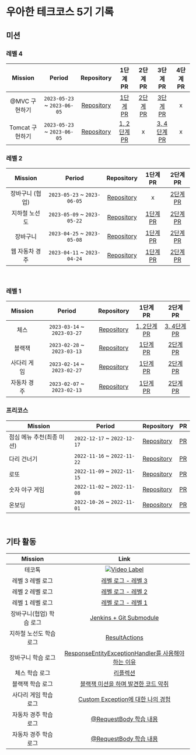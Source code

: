 # 우아한 테크코스 5기 기록

## 미션

### 레벨 4

|  Mission  |           Period            |   Repository   |                                 1단계 PR                                  |   2단계 PR   |                                 3단계 PR                                  | 4단계 PR |
|:---------:|:---------------------------:|:--------------:|:-----------------------------------------------------------------------:|:----------:|:-----------------------------------------------------------------------:|:------:|
| @MVC 구현하기 | `2023-05-23` ~ `2023-06-05` | [Repository](https://github.com/woowacourse/jwp-dashboard-mvc/tree/apptie) | [1단계 PR](https://github.com/woowacourse/jwp-dashboard-mvc/pull/372) | [2단계 PR](https://github.com/woowacourse/jwp-dashboard-mvc/pull/524) |   [3단계 PR](https://github.com/woowacourse/jwp-dashboard-mvc/pull/540)   |   x    | 
| Tomcat 구현하기 | `2023-05-23` ~ `2023-06-05` | [Repository](https://github.com/woowacourse/jwp-dashboard-http/tree/apptie) | [1, 2단계 PR](https://github.com/woowacourse/jwp-dashboard-http/pull/356) |     x      | [3, 4단계 PR](https://github.com/woowacourse/jwp-dashboard-http/pull/405) |   x    | 

### 레벨 2 

|  Mission  |           Period            |   Repository   |                               1단계 PR                                |                               2단계 PR                                |
|:---------:|:---------------------------:|:--------------:|:-------------------------------------------------------------------:|:-------------------------------------------------------------------:|
| 장바구니 (협업) | `2023-05-23` ~ `2023-06-05` | [Repository](https://github.com/woowacourse/jwp-shopping-order/tree/apptie) |                                  x                                  |  [2단계 PR](https://github.com/woowacourse/jwp-shopping-order/pull/21)   |
|    지하철 노선도    | `2023-05-09` ~ `2023-05-22` | [Repository](https://github.com/woowacourse/jwp-subway-path/tree/apptie) |  [1단계 PR](https://github.com/woowacourse/jwp-subway-path/pull/63)   |  [2단계 PR](https://github.com/woowacourse/jwp-subway-path/pull/127)   |
|   장바구니    | `2023-04-25` ~ `2023-05-08` | [Repository](https://github.com/woowacourse/jwp-shopping-cart/tree/apptie) | [1단계 PR](https://github.com/woowacourse/jwp-shopping-cart/pull/213) |  [2단계 PR](https://github.com/woowacourse/jwp-shopping-cart/pull/268)   |
| 웹 자동차 경주  | `2023-04-11` ~ `2023-04-24` | [Repository](https://github.com/woowacourse/jwp-racingcar/tree/apptie) |   [1단계 PR](https://github.com/woowacourse/jwp-racingcar/pull/20)    |  [2단계 PR](https://github.com/woowacourse/jwp-racingcar/pull/122)   |

<br/>

### 레벨 1 

| Mission |           Period            |   Repository   |                               1단계 PR                                |                               2단계 PR                                |
|:-------:|:---------------------------:|:--------------:|:-------------------------------------------------------------------:|:-------------------------------------------------------------------:|
|   체스    | `2023-03-14` ~ `2023-03-27` | [Repository](https://github.com/woowacourse/java-chess/tree/apptie) | [1, 2단계 PR](https://github.com/woowacourse/java-chess/pull/482) | [3, 4단계 PR](https://github.com/woowacourse/java-chess/pull/563) |
|   블랙잭   | `2023-02-28` ~ `2023-03-13` | [Repository](https://github.com/woowacourse/java-blackjack/tree/apptie) |  [1단계 PR](https://github.com/woowacourse/java-blackjack/pull/442)   |  [2단계 PR](https://github.com/woowacourse/java-blackjack/pull/486)   |
| 사다리 게임  | `2023-02-14` ~ `2023-02-27` | [Repository](https://github.com/woowacourse/java-ladder/tree/apptie) |    [1단계 PR](https://github.com/woowacourse/java-ladder/pull/103)    |    [2단계 PR](https://github.com/woowacourse/java-ladder/pull/158)    |
| 자동차 경주  | `2023-02-07` ~ `2023-02-13` | [Repository](https://github.com/woowacourse/java-racingcar/tree/apptie) |  [1단계 PR](https://github.com/woowacourse/java-racingcar/pull/486)   |  [2단계 PR](https://github.com/woowacourse/java-racingcar/pull/574)   |

### 프리코스
| Mission         | Period | Repository                                                          | PR |
|-----------------| --- |---------------------------------------------------------------------| --- |
| 점심 메뉴 추천(최종 미션) |`2022-12-17` ~ `2022-12-17`| [Repository](https://github.com/apptie/java-menu/tree/apptie)       |[PR](https://github.com/woowacourse-precourse/java-menu/pull/189)|
| 다리 건너기          |`2022-11-16` ~ `2022-11-22`| [Repository](https://github.com/apptie/java-bridge/tree/apptie)     |[PR](https://github.com/woowacourse-precourse/java-bridge/pull/154)|
| 로또              |`2022-11-09` ~ `2022-11-15`| [Repository](https://github.com/apptie/java-lotto/tree/apptie)      |[PR](https://github.com/woowacourse-precourse/java-lotto/pull/203)|
| 숫자 야구 게임        |`2022-11-02` ~ `2022-11-08`| [Repository](https://github.com/apptie/java-baseball/tree/apptie)   |[PR](https://github.com/woowacourse-precourse/java-baseball/pull/298)|
| 온보딩             |`2022-10-26` ~ `2022-11-01`| [Repository](https://github.com/apptie/java-onboarding/tree/apptie) |[PR](https://github.com/woowacourse-precourse/java-onboarding/pull/392)|

<br/>

## 기타 활동

|    Mission     |                                                                   Link                                                                    |
|:--------------:|:-----------------------------------------------------------------------------------------------------------------------------------------:|
|      테코톡       |[![Video Label](http://img.youtube.com/vi/TSCHTPZ3PSQ/0.jpg)](https://youtu.be/TSCHTPZ3PSQ) |
|   레벨 3 레벨 로그   |                      [레벨 로그 - 레벨 3](https://ginger-monkey-efe.notion.site/3-7e213b86bbb24469a96238a298923cc5?pvs=4)                       |
|   레벨 2 레벨 로그   |                [레벨 로그 - 레벨 2](https://velog.io/@appti/%EB%A0%88%EB%B2%A8-2-%EC%9D%B8%ED%84%B0%EB%B7%B0-%EC%A7%88%EB%8B%B5)                |
|   레벨 1 레벨 로그   |                                      [레벨 로그 - 레벨 1](https://prolog.techcourse.co.kr/studylogs/3103)                                       |
| 장바구니(협업) 학습 로그 |                                 [Jenkins + Git Submodule](https://prolog.techcourse.co.kr/studylogs/3577)                                 |
| 지하철 노선도 학습 로그  |                                      [ResultActions](https://prolog.techcourse.co.kr/studylogs/3491)                                      |
|   장바구니 학습 로그   |                       [ResponseEntityExceptionHandler를 사용해야 하는 이유](https://prolog.techcourse.co.kr/studylogs/3371)                        |
|    체스 학습 로그    |                                          [리플렉션](https://prolog.techcourse.co.kr/studylogs/3076)                                           |
|   블랙잭 학습 로그    |                                  [블랙잭 미션을 하며 발견한 코드 악취](https://prolog.techcourse.co.kr/studylogs/2805)                                   |
|  사다리 게임 학습 로그  |                               [Custom Exception에 대한 나의 경험](https://prolog.techcourse.co.kr/studylogs/2675)                                |
|  자동차 경주 학습 로그  |                                   [@RequestBody 학습 내용](https://prolog.techcourse.co.kr/studylogs/3179)                                    |
|  자동차 경주 학습 로그  |                                   [@RequestBody 학습 내용](https://prolog.techcourse.co.kr/studylogs/3179)                                    |
